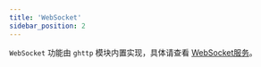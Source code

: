 ```yaml
---
title: 'WebSocket'
sidebar_position: 2
---
```


`WebSocket` 功能由 `ghttp` 模块内置实现，具体请查看 [WebSocket服务](output/goframe-v1.14-md/WEB服务开发/高级特性/WebSocket服务)。